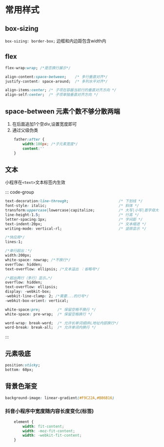# 常用样式
## box-sizing
`box-sizing: border-box;` 边框和内边距包含width内

## flex
```css
flex-wrap:wrap; /*是否换行展示*/

align-content:space-between;    /* 多行垂直对齐*/ 
justify-content: space-around;  /* 多列水平对齐*/

align-items:center; /* 子项在容器当前行的垂直对齐方向 */
align-self:center;  /* 子项单独垂直对齐方向 */

```

## space-between 元素个数不够分散两端
1. 在后面追加1个空div,设置宽度即可
2. 通过父级伪类
```css
	father:after {
		width:100px; /*子元素宽度*/
		content:''
	}
``` 

## 文本
小程序在`<text>`文本标签内生效

::: code-group
```css [文本操作]
text-decoration:line-through;                       /* 下划线 */
font-style: italic;                                 /* 斜体 */
transform:uppercase|lowercase|capitalize;           /* 大写|小写|首字母大写 */
line-height:1.5;                                    /* 行高 */
letter-spacing:1px;                                 /* 字间距 */
text-indent:20px;                                   /* 文本缩进 */
writing-mode: vertical-rl;                          /* 竖排显示 */
```

```css [超出省略]
/*快应用*/
lines:1; 

/*单行超出：*/
width:200px;
white-space: nowrap; /*不换行*/
overflow: hidden;
text-overflow: ellipsis; /*文本溢出 ：省略号*/ 

/*超出两行（多行）显示…*/
overflow: hidden;
text-overflow: ellipsis;
display: -webkit-box;
-webkit-line-clamp: 2; /*需要...的行号*/
-webkit-box-orient: vertical;
```

```css [换行]
white-space:pre;        /* 保留空格不换行 */
white-space: pre-wrap;  /* 保留空格换行 */

word-wrap: break-word;  /* 允许长单词或URL地址内部换行*/
word-break: break-all;  /* 允许单词内换行 */  
```
:::


## 元素吸底
```css
position:sticky;
bottom: 60px;
```

## 背景色渐变
```css
background-image: linear-gradient(#F9C22A,#B86B16)
```

### 抖音小程序中宽度随内容长度变化(标签)
```css
	element {
		width: fit-content;
		width: -moz-fit-content;
		width: -webkit-fit-content;
	}
```